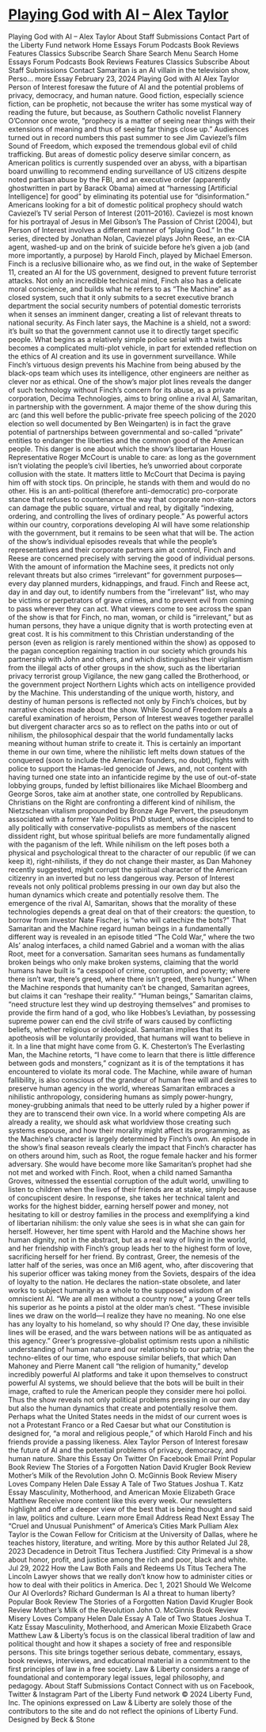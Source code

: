 # [Playing God with AI – Alex Taylor](https://lawliberty.org/playing-god-with-ai/)

Playing God with AI – Alex Taylor About Staff Submissions Contact Part of the Liberty Fund network Home Essays Forum Podcasts Book Reviews Features Classics Subscribe Search Share Search Menu Search Home Essays Forum Podcasts Book Reviews Features Classics Subscribe About Staff Submissions Contact Samaritan is an AI villain in the television show, Perso... more Essay February 23, 2024 Playing God with AI Alex Taylor Person of Interest foresaw the future of AI and the potential problems of privacy, democracy, and human nature. Good fiction, especially science fiction, can be prophetic, not because the writer has some mystical way of reading the future, but because, as Southern Catholic novelist Flannery O’Connor once wrote, “prophecy is a matter of seeing near things with their extensions of meaning and thus of seeing far things close up.” Audiences turned out in record numbers this past summer to see Jim Caviezel’s film Sound of Freedom, which exposed the tremendous global evil of child trafficking. But areas of domestic policy deserve similar concern, as American politics is currently suspended over an abyss, with a bipartisan board unwilling to recommend ending surveillance of US citizens despite noted partisan abuse by the FBI, and an executive order (apparently ghostwritten in part by Barack Obama) aimed at “harnessing [Artificial Intelligence] for good” by eliminating its potential use for “disinformation.” Americans looking for a bit of domestic political prophecy should watch Caviezel’s TV serial Person of Interest (2011–2016). Caviezel is most known for his portrayal of Jesus in Mel Gibson’s The Passion of Christ (2004), but Person of Interest involves a different manner of ”playing God.” In the series, directed by Jonathan Nolan, Caviezel plays John Reese, an ex-CIA agent, washed-up and on the brink of suicide before he’s given a job (and more importantly, a purpose) by Harold Finch, played by Michael Emerson. Finch is a reclusive billionaire who, as we find out, in the wake of September 11, created an AI for the US government, designed to prevent future terrorist attacks. Not only an incredible technical mind, Finch also has a delicate moral conscience, and builds what he refers to as “The Machine” as a closed system, such that it only submits to a secret executive branch department the social security numbers of potential domestic terrorists when it senses an imminent danger, creating a list of relevant threats to national security. As Finch later says, the Machine is a shield, not a sword: it’s built so that the government cannot use it to directly target specific people. What begins as a relatively simple police serial with a twist thus becomes a complicated multi-plot vehicle, in part for extended reflection on the ethics of AI creation and its use in government surveillance. While Finch’s virtuous design prevents his Machine from being abused by the black-ops team which uses its intelligence, other engineers are neither as clever nor as ethical. One of the show’s major plot lines reveals the danger of such technology without Finch’s concern for its abuse, as a private corporation, Decima Technologies, aims to bring online a rival AI, Samaritan, in partnership with the government. A major theme of the show during this arc (and this well before the public-private free speech policing of the 2020 election so well documented by Ben Weingarten) is in fact the grave potential of partnerships between governmental and so-called “private” entities to endanger the liberties and the common good of the American people. This danger is one about which the show’s libertarian House Representative Roger McCourt is unable to care: as long as the government isn’t violating the people’s civil liberties, he’s unworried about corporate collusion with the state. It matters little to McCourt that Decima is paying him off with stock tips. On principle, he stands with them and would do no other. His is an anti-political (therefore anti-democratic) pro-corporate stance that refuses to countenance the way that corporate non-state actors can damage the public square, virtual and real, by digitally “indexing, ordering, and controlling the lives of ordinary people.” As powerful actors within our country, corporations developing AI will have some relationship with the government, but it remains to be seen what that will be. The action of the show’s individual episodes reveals that while the people’s representatives and their corporate partners aim at control, Finch and Reese are concerned precisely with serving the good of individual persons. With the amount of information the Machine sees, it predicts not only relevant threats but also crimes “irrelevant” for government purposes—every day planned murders, kidnappings, and fraud. Finch and Reese act, day in and day out, to identify numbers from the ”irrelevant” list, who may be victims or perpetrators of grave crimes, and to prevent evil from coming to pass wherever they can act. What viewers come to see across the span of the show is that for Finch, no man, woman, or child is ”irrelevant,” but as human persons, they have a unique dignity that is worth protecting even at great cost. It is his commitment to this Christian understanding of the person (even as religion is rarely mentioned within the show) as opposed to the pagan conception regaining traction in our society which grounds his partnership with John and others, and which distinguishes their vigilantism from the illegal acts of other groups in the show, such as the libertarian privacy terrorist group Vigilance, the new gang called the Brotherhood, or the government project Northern Lights which acts on intelligence provided by the Machine. This understanding of the unique worth, history, and destiny of human persons is reflected not only by Finch’s choices, but by narrative choices made about the show. While Sound of Freedom reveals a careful examination of heroism, Person of Interest weaves together parallel but divergent character arcs so as to reflect on the paths into or out of nihilism, the philosophical despair that the world fundamentally lacks meaning without human strife to create it. This is certainly an important theme in our own time, where the nihilistic left melts down statues of the conquered (soon to include the American founders, no doubt), fights with police to support the Hamas-led genocide of Jews, and, not content with having turned one state into an infanticide regime by the use of out-of-state lobbying groups, funded by leftist billionaires like Michael Bloomberg and George Soros, take aim at another state, one controlled by Republicans. Christians on the Right are confronting a different kind of nihilism, the Nietzschean vitalism propounded by Bronze Age Pervert, the pseudonym associated with a former Yale Politics PhD student, whose disciples tend to ally politically with conservative-populists as members of the nascent dissident right, but whose spiritual beliefs are more fundamentally aligned with the paganism of the left. While nihilism on the left poses both a physical and psychological threat to the character of our republic (if we can keep it), right-nihilists, if they do not change their master, as Dan Mahoney recently suggested, might corrupt the spiritual character of the American citizenry in an inverted but no less dangerous way. Person of Interest reveals not only political problems pressing in our own day but also the human dynamics which create and potentially resolve them. The emergence of the rival AI, Samaritan, shows that the morality of these technologies depends a great deal on that of their creators: the question, to borrow from investor Nate Fischer, is “who will catechize the bots?” That Samaritan and the Machine regard human beings in a fundamentally different way is revealed in an episode titled “The Cold War,” where the two AIs’ analog interfaces, a child named Gabriel and a woman with the alias Root, meet for a conversation. Samaritan sees humans as fundamentally broken beings who only make broken systems, claiming that the world humans have built is “a cesspool of crime, corruption, and poverty; where there isn’t war, there’s greed, where there isn’t greed, there’s hunger.” When the Machine responds that humanity can’t be changed, Samaritan agrees, but claims it can “reshape their reality.” “Human beings,” Samaritan claims, “need structure lest they wind up destroying themselves” and promises to provide the firm hand of a god, who like Hobbes’s Leviathan, by possessing supreme power can end the civil strife of wars caused by conflicting beliefs, whether religious or ideological. Samaritan implies that its apotheosis will be voluntarily provided, that humans will want to believe in it. In a line that might have come from G. K. Chesterton’s The Everlasting Man, the Machine retorts, “I have come to learn that there is little difference between gods and monsters,” cognizant as it is of the temptations it has encountered to violate its moral code. The Machine, while aware of human fallibility, is also conscious of the grandeur of human free will and desires to preserve human agency in the world, whereas Samaritan embraces a nihilistic anthropology, considering humans as simply power-hungry, money-grubbing animals that need to be utterly ruled by a higher power if they are to transcend their own vice. In a world where competing AIs are already a reality, we should ask what worldview those creating such systems espouse, and how their morality might affect its programming, as the Machine’s character is largely determined by Finch’s own. An episode in the show’s final season reveals clearly the impact that Finch’s character has on others around him, such as Root, the rogue female hacker and his former adversary. She would have become more like Samaritan’s prophet had she not met and worked with Finch. Root, when a child named Samantha Groves, witnessed the essential corruption of the adult world, unwilling to listen to children when the lives of their friends are at stake, simply because of concupiscent desire. In response, she takes her technical talent and works for the highest bidder, earning herself power and money, not hesitating to kill or destroy families in the process and exemplifying a kind of libertarian nihilism: the only value she sees is in what she can gain for herself. However, her time spent with Harold and the Machine shows her human dignity, not in the abstract, but as a real way of living in the world, and her friendship with Finch’s group leads her to the highest form of love, sacrificing herself for her friend. By contrast, Greer, the nemesis of the latter half of the series, was once an MI6 agent, who, after discovering that his superior officer was taking money from the Soviets, despairs of the idea of loyalty to the nation. He declares the nation-state obsolete, and later works to subject humanity as a whole to the supposed wisdom of an omniscient AI. “We are all men without a country now,” a young Greer tells his superior as he points a pistol at the older man’s chest. “These invisible lines we draw on the world—I realize they have no meaning. No one else has any loyalty to his homeland, so why should I? One day, these invisible lines will be erased, and the wars between nations will be as antiquated as this agency.” Greer’s progressive-globalist optimism rests upon a nihilistic understanding of human nature and our relationship to our patria; when the techno-elites of our time, who espouse similar beliefs, that which Dan Mahoney and Pierre Manent call “the religion of humanity,” develop incredibly powerful AI platforms and take it upon themselves to construct powerful AI systems, we should believe that the bots will be built in their image, crafted to rule the American people they consider mere hoi polloi. Thus the show reveals not only political problems pressing in our own day but also the human dynamics that create and potentially resolve them. Perhaps what the United States needs in the midst of our current woes is not a Protestant Franco or a Red Caesar but what our Constitution is designed for, “a moral and religious people,” of which Harold Finch and his friends provide a passing likeness. Alex Taylor Person of Interest foresaw the future of AI and the potential problems of privacy, democracy, and human nature. Share this Essay On Twitter On Facebook Email Print Popular Book Review The Stories of a Forgotten Nation David Krugler Book Review Mother’s Milk of the Revolution John O. McGinnis Book Review Misery Loves Company Helen Dale Essay A Tale of Two Statues Joshua T. Katz Essay Masculinity, Motherhood, and American Moxie Elizabeth Grace Matthew Receive more content like this every week. Our newsletters highlight and offer a deeper view of the best that is being thought and said in law, politics and culture. Learn more Email Address Read Next Essay The “Cruel and Unusual Punishment” of America’s Cities Mark Pulliam Alex Taylor is the Cowan Fellow for Criticism at the University of Dallas, where he teaches history, literature, and writing. More by this author Related Jul 28, 2023 Decadence in Detroit Titus Techera Justified: City Primeval is a show about honor, profit, and justice among the rich and poor, black and white. Jul 29, 2022 How the Law Both Fails and Redeems Us Titus Techera The Lincoln Lawyer shows that we really don’t know how to administer cities or how to deal with their politics in America. Dec 1, 2021 Should We Welcome Our AI Overlords? Richard Gunderman Is AI a threat to human liberty? Popular Book Review The Stories of a Forgotten Nation David Krugler Book Review Mother’s Milk of the Revolution John O. McGinnis Book Review Misery Loves Company Helen Dale Essay A Tale of Two Statues Joshua T. Katz Essay Masculinity, Motherhood, and American Moxie Elizabeth Grace Matthew Law & Liberty’s focus is on the classical liberal tradition of law and political thought and how it shapes a society of free and responsible persons. This site brings together serious debate, commentary, essays, book reviews, interviews, and educational material in a commitment to the first principles of law in a free society. Law & Liberty considers a range of foundational and contemporary legal issues, legal philosophy, and pedagogy. About Staff Submissions Contact Connect with us on Facebook, Twitter & Instagram Part of the Liberty Fund network © 2024 Liberty Fund, Inc. The opinions expressed on Law & Liberty are solely those of the contributors to the site and do not reflect the opinions of Liberty Fund. Designed by Beck & Stone